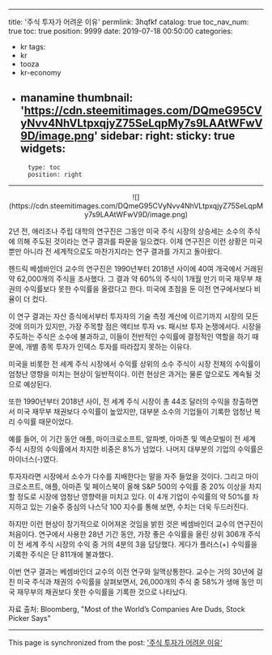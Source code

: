 
---
title: '주식 투자가 어려운 이유'
permlink: 3hqfkf
catalog: true
toc_nav_num: true
toc: true
position: 9999
date: 2019-07-18 00:50:00
categories:
- kr
tags:
- kr
- tooza
- kr-economy
- manamine
thumbnail: 'https://cdn.steemitimages.com/DQmeG95CVyNvv4NhVLtpxqjyZ75SeLqpMy7s9LAAtWFwV9D/image.png'
sidebar:
    right:
        sticky: true
widgets:
    -
        type: toc
        position: right
---


<center>
![](https://cdn.steemitimages.com/DQmeG95CVyNvv4NhVLtpxqjyZ75SeLqpMy7s9LAAtWFwV9D/image.png)
</center>

2년 전, 애리조나 주립 대학의 연구진은 그동안 미국 주식 시장의 상승세는 소수의 주식에 의해 주도된 것이라는 연구 결과를 파문을 일으켰다. 이제 연구진은 이런 상황은 미국뿐만 아니라 전 세계적으로도 마찬가지라는 연구 결과를 가지고 돌아왔다.​

헨드릭 베셈바인더 교수의 연구진은 1990년부터 2018년 사이에 40여 개국에서 거래된 약 62,000개의 주식을 조사했다. 그 결과 약 60%의 주식이 1개월 만기 미국 재무부 채권의 수익률보다 못한 수익률을 올렸다고 한다. 미국에 초점을 둔 이전 연구에서보다 비율이 더 컸다.​

이 연구 결과는 자산 증식에서부터 투자자의 기술 측정 계산에 이르기까지 시장의 모든 것에 의미가 있지만, 가장 주목할 점은 액티브 투자 vs. 패시브 투자 논쟁에서다. 시장을 주도하는 주식은 소수에 불과하고, 이들이 전반적인 수익률에 결정적인 역할을 하기 때문에, 개별 종목 투자가 인덱스 투자를 따라잡지 못하는 이유다.​

미국을 비롯한 전 세계 주식 시장에서 수익률 상위의 소수 주식이 시장 전체의 수익률이 엄청난 영향을 미치는 현상이 일반적이다. 이런 현상은 과거는 물론 앞으로도 계속될 것으로 예상된다.​

또한 1990년부터 2018년 사이, 전 세계 주식 시장이 총 44조 달러의 수익을 창출하면서 미국 재무부 채권보다 수익률이 높았지만, 대부분 소수의 기업들이 기록한 엄청난 복리 수익률 때문이었다.​

예를 들어, 이 기간 동안 애플, 마이크로소프트, 알파벳, 아마존 및 엑손모빌이 전 세계 주식 시장의 수익률에서 차지한 비중은 8%가 넘었다. 나머지 대부분의 기업의 수익률은 마이너스(-)였다.​

투자자라면 시장에서 소수가 다수를 지배한다는 말을 자주 들었을 것이다. 그리고 마이크로소프트, 애플, 아마존 및 페이스북이 올해 S&P 500의 수익률 중 20% 이상을 차지할 정도로 시장에 엄청난 영향력을 미치고 있다. 이 4개 기업이 수익률의 약 50%를 차지하고 있는 기술주 중심의 나스닥 100 지수를 통해 보면, 수치는 더욱 두드러진다.​

하지만 이런 현상이 장기적으로 이어져온 것임을 밝힌 것은 베셈바인더 교수의 연구진이 처음이다. 연구에서 사용한 28년 기간 동안, 가장 좋은 수익률을 올린 상위 306개 주식이 전 세계 주식 시장의 수익 중 거의 4분의 3을 담당했다. 게다가 플러스(+) 수익률을 기록한 주식은 단 811개에 불과했다.​

이번 연구 결과는 베셈바인더 교수의 이전 연구와 일맥상통한다. 교수는 거의 30년에 걸친 미국 주식과 채권의 수익률을 살펴보면서, 26,000개의 주식 중 58%가 생애 동안 미국 재무부의 채권보다 못한 수익률을 기록한 것으로 나타났다.​

자료 출처: Bloomberg, "Most of the World’s Companies Are Duds, Stock Picker Says"

- - -

This page is synchronized from the post: ['주식 투자가 어려운 이유'](https://steemit.com/@pius.pius/3hqfkf)
